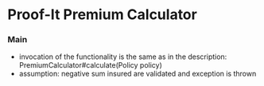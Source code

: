 # Proof-It Premium Calculator

### Main
* invocation of the functionality is the same as in the description: PremiumCalculator#calculate(Policy policy)
* assumption: negative sum insured are validated and exception is thrown